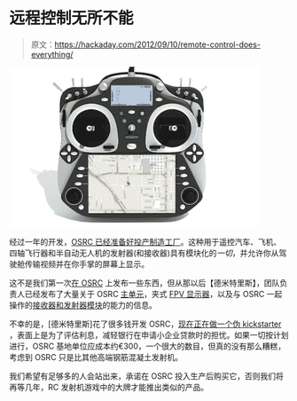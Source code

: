 # 远程控制无所不能

> 原文：<https://hackaday.com/2012/09/10/remote-control-does-everything/>

![](img/eaea077b98f3cbc7b52c6dccbc97ee56.png "remote")

经过一年的开发，[OSRC 已经准备好投产制造工厂](http://www.os-rc.com/)。这种用于遥控汽车、飞机、四轴飞行器和半自动无人机的发射器(和接收器)具有模块化的*一切*，并允许你从驾驶舱传输视频并在你手掌的屏幕上显示。

这不是我们第一次[在 OSRC](http://hackaday.com/2012/03/30/the-rc-transmitter-that-does-everything/) 上发布一些东西，但从那以后【德米特里斯】，团队负责人已经发布了大量关于 OSRC [主单元](http://www.os-rc.com/products/117-osrc-main-unit)，夹式 [FPV 显示器](http://www.os-rc.com/products/119-fpvc-advanced)，以及与 OSRC 一起操作的[接收器和发射器模块](http://www.os-rc.com/products)的能力的信息。

不幸的是，[德米特里斯]花了很多钱开发 OSRC，[现在正在做一个伪 kickstarter](http://www.os-rc.com/) ，表面上是为了评估利息，减轻银行在申请小企业贷款时的担忧。如果一切按计划进行，OSRC 基地单位应成本约€300，一个很大的数目，但真的没有那么糟糕，考虑到 OSRC 只是比其他高端钢筋混凝土发射机。

我们希望有足够多的人会站出来，承诺在 OSRC 投入生产后购买它，否则我们将再等几年，RC 发射机游戏中的大牌才能推出类似的产品。